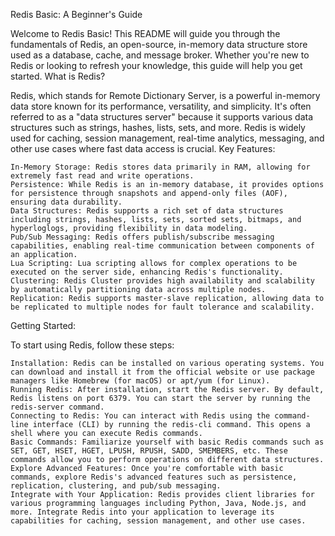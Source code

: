 Redis Basic: A Beginner's Guide

Welcome to Redis Basic! This README will guide you through the fundamentals of Redis, an open-source, in-memory data structure store used as a database, cache, and message broker. Whether you're new to Redis or looking to refresh your knowledge, this guide will help you get started.
What is Redis?

Redis, which stands for Remote Dictionary Server, is a powerful in-memory data store known for its performance, versatility, and simplicity. It's often referred to as a "data structures server" because it supports various data structures such as strings, hashes, lists, sets, and more. Redis is widely used for caching, session management, real-time analytics, messaging, and other use cases where fast data access is crucial.
Key Features:

    In-Memory Storage: Redis stores data primarily in RAM, allowing for extremely fast read and write operations.
    Persistence: While Redis is an in-memory database, it provides options for persistence through snapshots and append-only files (AOF), ensuring data durability.
    Data Structures: Redis supports a rich set of data structures including strings, hashes, lists, sets, sorted sets, bitmaps, and hyperloglogs, providing flexibility in data modeling.
    Pub/Sub Messaging: Redis offers publish/subscribe messaging capabilities, enabling real-time communication between components of an application.
    Lua Scripting: Lua scripting allows for complex operations to be executed on the server side, enhancing Redis's functionality.
    Clustering: Redis Cluster provides high availability and scalability by automatically partitioning data across multiple nodes.
    Replication: Redis supports master-slave replication, allowing data to be replicated to multiple nodes for fault tolerance and scalability.

Getting Started:

To start using Redis, follow these steps:

    Installation: Redis can be installed on various operating systems. You can download and install it from the official website or use package managers like Homebrew (for macOS) or apt/yum (for Linux).
    Running Redis: After installation, start the Redis server. By default, Redis listens on port 6379. You can start the server by running the redis-server command.
    Connecting to Redis: You can interact with Redis using the command-line interface (CLI) by running the redis-cli command. This opens a shell where you can execute Redis commands.
    Basic Commands: Familiarize yourself with basic Redis commands such as SET, GET, HSET, HGET, LPUSH, RPUSH, SADD, SMEMBERS, etc. These commands allow you to perform operations on different data structures.
    Explore Advanced Features: Once you're comfortable with basic commands, explore Redis's advanced features such as persistence, replication, clustering, and pub/sub messaging.
    Integrate with Your Application: Redis provides client libraries for various programming languages including Python, Java, Node.js, and more. Integrate Redis into your application to leverage its capabilities for caching, session management, and other use cases.
